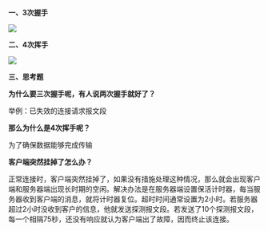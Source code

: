 **一、3次握手**

![](https://github.com/c-agam/notes/blob/master/images/3%E6%AC%A1%E6%8F%A1%E6%89%8B.png)

**二、4次挥手**

![](https://github.com/c-agam/notes/blob/master/images/4%E6%AC%A1%E6%8C%A5%E6%89%8B.png)

**三、思考题**

**为什么要三次握手呢，有人说两次握手就好了？**

举例：已失效的连接请求报文段

**那么为什么是4次挥手呢？**

为了确保数据能够完成传输

**客户端突然挂掉了怎么办？**

正常连接时，客户端突然挂掉了，如果没有措施处理这种情况，那么就会出现客户端和服务器端出现长时期的空闲。解决办法是在服务器端设置保活计时器，每当服务器收到客户端的消息，就将计时器复位。超时时间通常设置为2小时。若服务器超过2小时没收到客户的信息，他就发送探测报文段。若发送了10个探测报文段，每一个相隔75秒，还没有响应就认为客户端出了故障，因而终止该连接。
